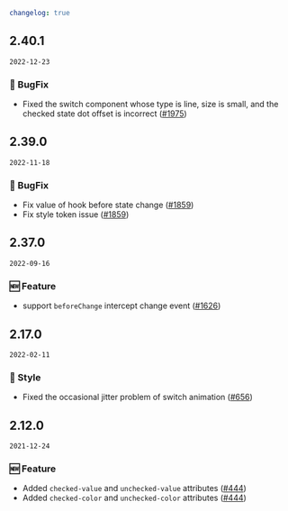 ```yaml
changelog: true
```

## 2.40.1

`2022-12-23`

### 🐛 BugFix

- Fixed the switch component whose type is line, size is small, and the checked state dot offset is incorrect ([#1975](https://github.com/arco-design/arco-design-vue/pull/1975))


## 2.39.0

`2022-11-18`

### 🐛 BugFix

- Fix value of hook before state change ([#1859](https://github.com/arco-design/arco-design-vue/pull/1859))
- Fix style token issue ([#1859](https://github.com/arco-design/arco-design-vue/pull/1859))


## 2.37.0

`2022-09-16`

### 🆕 Feature

- support `beforeChange` intercept change event ([#1626](https://github.com/arco-design/arco-design-vue/pull/1626))


## 2.17.0

`2022-02-11`

### 💅 Style

- Fixed the occasional jitter problem of switch animation ([#656](https://github.com/arco-design/arco-design-vue/pull/656))


## 2.12.0

`2021-12-24`

### 🆕 Feature

- Added `checked-value` and `unchecked-value` attributes ([#444](https://github.com/arco-design/arco-design-vue/pull/444))
- Added `checked-color` and `unchecked-color` attributes ([#444](https://github.com/arco-design/arco-design-vue/pull/444))


